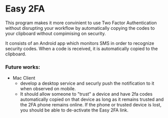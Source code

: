 # Easy 2FA

This program makes it more convinient to use Two Factor Authentication without disrupting your workflow by automatically copying the codes to your clipboard without compimising on security. 
 
It consists of an Android app which monitors SMS in order to recognize security codes.  When a code is received, it is automatically copied to the clipboard.  

### Future works: 
* Mac Client
    * develop a desktop service and securly push the notification to it when observed on mobile. 
    * It should allow someone to "trust" a device and have 2fa codes automatically copied on that device as long as it remains trusted and the 2FA phone remains online. If the phone or trusted device is lost, you should be able to de-activate the Easy 2FA link.

